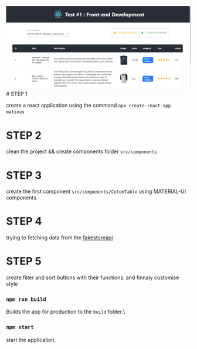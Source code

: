 <img src="src/images/demo.jpg">
# STEP 1

create a react application using the command `npx create-react-app matious`

# STEP 2

clean the project  && create components folder `src/components`

# STEP 3

create the first component `src/components/CutomTable`
using MATERIAL-UI components.

# STEP 4

trying to fetching data from the [fakestoreapi](https://fakestoreapi.com/products)

# STEP 5

create filter and sort buttons with their functions.
and finnaly customise style


### `npm run build`

Builds the app for production to the `build` folder.\

### `npm start`

start the application.


